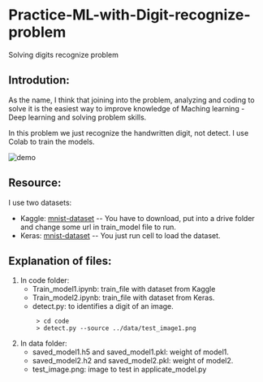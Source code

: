 # Practice-ML-with-Digit-recognize-problem
Solving digits recognize problem 
## Introdution:
  As the name, I think that joining into the problem, analyzing and coding to solve it is the easiest way to improve knowledge of Maching learning - Deep learning and solving problem skills.
  
  In this problem we just recognize the handwritten digit, not detect. I use Colab to train the models.

![demo](https://github.com/Tkag0001/Practice-ML-with-Digit-recognize-problem/assets/107709392/d7917711-4b0f-4710-98bc-009fba15d2c9)


## Resource:

I use two datasets:
- Kaggle: [mnist-dataset](https://www.kaggle.com/competitions/digit-recognizer) -- You have to download, put into a drive folder and change some url in train_model file to run.
- Keras: [mnist-dataset](https://keras.io/api/datasets/mnist/) -- You just run cell to load the dataset.

## Explanation of files:
1) In code folder:
   - Train_model1.ipynb: train_file with dataset from Kaggle
   - Train_model2.ipynb: train_file with dataset from Keras.
   - detect.py: to identifies a digit of an image.
     ~~~
      > cd code
      > detect.py --source ../data/test_image1.png
2) In data folder:
   - saved_model1.h5 and saved_model1.pkl: weight of model1.
   - saved_model2.h2 and saved_model2.pkl: weight of model2.
   - test_image.png: image to test in applicate_model.py
